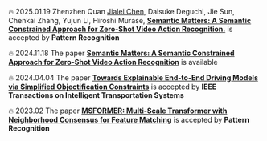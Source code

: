 🔥 2025.01.19 Zhenzhen Quan <u>Jialei Chen</u>, Daisuke Deguchi, Jie Sun, Chenkai Zhang, Yujun Li, Hiroshi Murase, [**Semantic Matters: A Semantic Constrained Approach for Zero-Shot Video Action Recognition.**](https://papers.ssrn.com/sol3/papers.cfm?abstract_id=5017234) is accepted by **Pattern Recognition** 

🔥 2024.11.18 The paper [**Semantic Matters: A Semantic Constrained Approach for Zero-Shot Video Action Recognition**](https://papers.ssrn.com/sol3/papers.cfm?abstract_id=5017234) is available

🔥 2024.04.04 The paper [**Towards Explainable End-to-End Driving Models via Simplified Objectification Constraints**](https://ieeexplore.ieee.org/document/10505932) is accepted by **IEEE Transactions on Intelligent Transportation Systems**

🔥 2023.02 The paper [**MSFORMER: Multi-Scale Transformer with Neighborhood Consensus for Feature Matching**](https://ieeexplore.ieee.org/document/10095240) is accepted by **Pattern Recognition**
      

